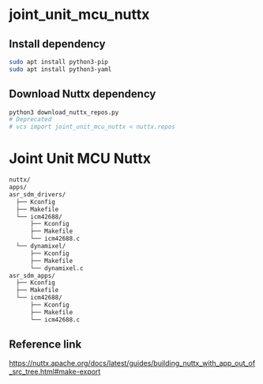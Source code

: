 # joint_unit_mcu_nuttx

## Install dependency
```sh
sudo apt install python3-pip
sudo apt install python3-yaml
```

## Download Nuttx dependency
```sh
python3 download_nuttx_repos.py
# Deprecated
# vcs import joint_unit_mcu_nuttx < nuttx.repos
```

# Joint Unit MCU Nuttx
```sh
nuttx/
apps/
asr_sdm_drivers/
  ├── Kconfig
  ├── Makefile
  └── icm42688/
      ├── Kconfig
      ├── Makefile
      └── icm42688.c
  └── dynamixel/
      ├── Kconfig
      ├── Makefile
      └── dynamixel.c
asr_sdm_apps/
  ├── Kconfig
  ├── Makefile
  └── icm42688/
      ├── Kconfig
      ├── Makefile
      └── icm42688.c
```

## Reference link
https://nuttx.apache.org/docs/latest/guides/building_nuttx_with_app_out_of_src_tree.html#make-export